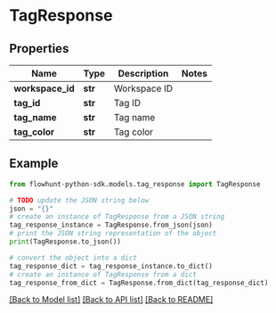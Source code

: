 # TagResponse


## Properties

Name | Type | Description | Notes
------------ | ------------- | ------------- | -------------
**workspace_id** | **str** | Workspace ID | 
**tag_id** | **str** | Tag ID | 
**tag_name** | **str** | Tag name | 
**tag_color** | **str** | Tag color | 

## Example

```python
from flowhunt-python-sdk.models.tag_response import TagResponse

# TODO update the JSON string below
json = "{}"
# create an instance of TagResponse from a JSON string
tag_response_instance = TagResponse.from_json(json)
# print the JSON string representation of the object
print(TagResponse.to_json())

# convert the object into a dict
tag_response_dict = tag_response_instance.to_dict()
# create an instance of TagResponse from a dict
tag_response_from_dict = TagResponse.from_dict(tag_response_dict)
```
[[Back to Model list]](../README.md#documentation-for-models) [[Back to API list]](../README.md#documentation-for-api-endpoints) [[Back to README]](../README.md)


